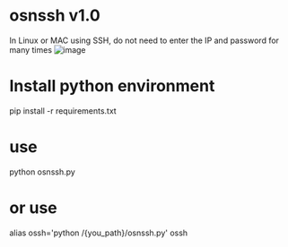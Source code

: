 # osnssh v1.0
In Linux or MAC using SSH, do not need to enter the IP and password for many times
 ![image](http://img.noobw.com/post-5fe10a50-be31-11e6-a18a-00163e0034f9.png)

# Install python environment
pip install -r requirements.txt

# use
python osnssh.py

# or use
alias ossh='python /{you_path}/osnssh.py'</b>
ossh
